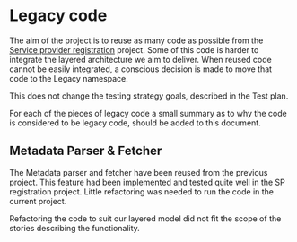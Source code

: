 # Legacy code
The aim of the project is to reuse as many code as possible from the 
[Service provider registration](https://github.com/SURFnet/Service-provider-registration) project. Some of this code is
harder to integrate the layered architecture we aim to deliver. When reused code cannot be easily integrated, a 
conscious decision is made to move that code to the Legacy namespace.

This does not change the testing strategy goals, described in the Test plan.

For each of the pieces of legacy code a small summary as to why the code is considered to be legacy code, should be 
added to this document.

## Metadata Parser & Fetcher
The Metadata parser and fetcher have been reused from the previous project. This feature had been implemented and tested
quite well in the SP registration project. Little refactoring was needed to run the code in the current project. 

Refactoring the code to suit our layered model did not fit the scope of the stories describing the functionality.  